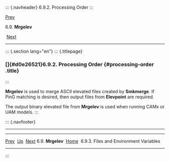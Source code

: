 ::: {.navheader}
6.9.2. Processing Order
:::

[Prev](ch06s09.html) 

6.9. **Mrgelev**

 [Next](ch06s09s03.html)

------------------------------------------------------------------------

::: {.section lang="en"}
::: {.titlepage}
<div>

<div>

### []{#d0e26521}6.9.2. Processing Order {#processing-order .title}

</div>

</div>
:::

**Mrgelev** is used to merge ASCII elevated files created by
**Smkmerge**. If PinG matching is desired, then output files from
**Elevpoint** are required.

The output binary elevated file from **Mrgelev** is used when running
CAMx or UAM models.
:::

::: {.navfooter}

------------------------------------------------------------------------

  ----------------------- -------------------- -----------------------------------------
  [Prev](ch06s09.html)     [Up](ch06s09.html)                    [Next](ch06s09s03.html)
  6.9. **Mrgelev**         [Home](index.html)     6.9.3. Files and Environment Variables
  ----------------------- -------------------- -----------------------------------------
:::
